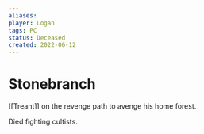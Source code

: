 ```yaml
---
aliases:
player: Logan
tags: PC
status: Deceased
created: 2022-06-12
---
```

# Stonebranch
[[Treant]] on the revenge path to avenge his home forest.

Died fighting cultists.
